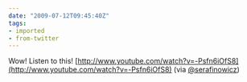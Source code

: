 ```yaml
---
date: "2009-07-12T09:45:40Z"
tags:
- imported
- from-twitter
---
```

Wow\! Listen to this\! [http://www.youtube.com/watch?v=-Psfn6iOfS8](http://www.youtube.com/watch?v=-Psfn6iOfS8) \(via [@serafinowicz](/twitter/#/serafinowicz)\)
